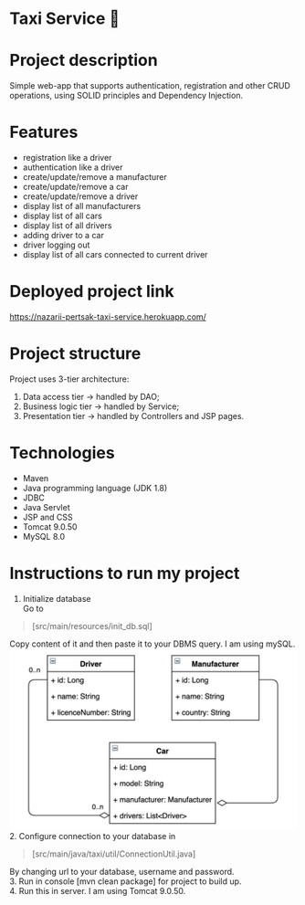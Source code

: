 # Taxi Service :oncoming_taxi:
# Project description
Simple web-app that supports authentication, registration and other CRUD operations, using SOLID principles and Dependency Injection.
# Features
- registration like a driver
- authentication like a driver
- create/update/remove a manufacturer
- create/update/remove a car
- create/update/remove a driver
- display list of all manufacturers
- display list of all cars
- display list of all drivers
- adding driver to a car
- driver logging out
- display list of all cars connected to current driver
# Deployed project link
https://nazarii-pertsak-taxi-service.herokuapp.com/
# Project structure
Project uses 3-tier architecture:
1. Data access tier -> handled by DAO;
2. Business logic tier -> handled by Service;
3. Presentation tier -> handled by Controllers and JSP pages.

# Technologies
- Maven
- Java programming language (JDK 1.8)
- JDBC
- Java Servlet
- JSP and CSS
- Tomcat 9.0.50
- MySQL 8.0

# Instructions to run my project
1. Initialize database <br/>
   Go to
> [src/main/resources/init_db.sql]

Copy content of it and then paste it to your DBMS query. I am using mySQL. <br/>
<img src="taxi_models_diagram.jpeg">
2. Configure connection to your database in
> [src/main/java/taxi/util/ConnectionUtil.java]

By changing url to your database, username and password. <br/>
3. Run in console [mvn clean package] for project to build up. <br/>
4. Run this in server. I am using Tomcat 9.0.50. <br/>
